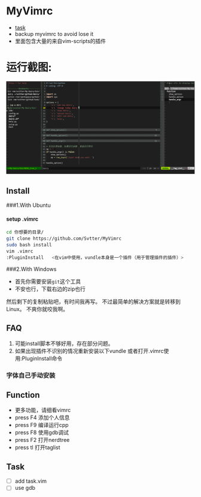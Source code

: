 MyVimrc
===

- [task](#task)
- backup myvimrc to avoid lose it
- 里面包含大量的来自vim-scripts的插件

运行截图:
===
![截图](install_pic/截屏.png)

Install
---

###1.With Ubuntu
#### setup .vimrc

```bash 
cd 你想要的目录/
git clone https://github.com/Svtter/MyVimrc
sudo bash install
vim .vimrc
:PluginInstall   <在vim中使用，vundle本身是一个插件（用于管理插件的插件）>
```

###2.With Windows

- 首先你需要安装`git`这个工具
- 不安也行，下载右边的zip也行

然后剩下的复制粘贴吧，有时间我再写。
不过最简单的解决方案就是转移到Linux。
不爽你就咬我啊。

FAQ
---

1. 可能install脚本不够好用，存在部分问题。
2. 如果出现插件不识别的情况重新安装以下vundle 
    或者打开.vimrc使用:PluginInstall命令

### 字体自己手动安装

Function
---

- 更多功能，请细看vimrc
- press F4 添加个人信息
- press F9 编译运行cpp
- press F8 使用gdb调试
- press F2 打开nerdtree
- press tl 打开taglist 

Task
---
- [ ] add task.vim
- [ ] use gdb
